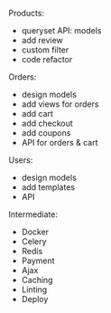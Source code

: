 Products:
 - queryset API: models
 - add review
 - custom filter
 - code refactor


Orders:
 - design models
 - add views for orders
 - add cart
 - add checkout
 - add coupons
 - API for orders & cart


Users:
 - design models
 - add templates
 - API


Intermediate:
 - Docker
 - Celery
 - Redis
 - Payment
 - Ajax
 - Caching
 - Linting
 - Deploy